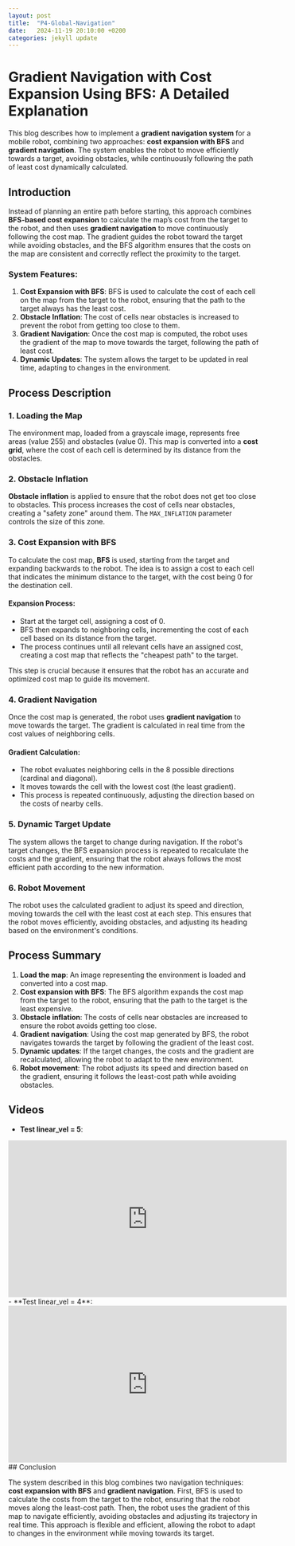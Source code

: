 ```yaml
---
layout: post
title:  "P4-Global-Navigation"
date:   2024-11-19 20:10:00 +0200
categories: jekyll update
---
```


# Gradient Navigation with Cost Expansion Using BFS: A Detailed Explanation

This blog describes how to implement a **gradient navigation system** for a mobile robot, combining two approaches: **cost expansion with BFS** and **gradient navigation**. The system enables the robot to move efficiently towards a target, avoiding obstacles, while continuously following the path of least cost dynamically calculated.

## Introduction

Instead of planning an entire path before starting, this approach combines **BFS-based cost expansion** to calculate the map’s cost from the target to the robot, and then uses **gradient navigation** to move continuously following the cost map. The gradient guides the robot toward the target while avoiding obstacles, and the BFS algorithm ensures that the costs on the map are consistent and correctly reflect the proximity to the target.

### System Features:

1. **Cost Expansion with BFS**: BFS is used to calculate the cost of each cell on the map from the target to the robot, ensuring that the path to the target always has the least cost.
2. **Obstacle Inflation**: The cost of cells near obstacles is increased to prevent the robot from getting too close to them.
3. **Gradient Navigation**: Once the cost map is computed, the robot uses the gradient of the map to move towards the target, following the path of least cost.
4. **Dynamic Updates**: The system allows the target to be updated in real time, adapting to changes in the environment.

## Process Description

### 1. Loading the Map

The environment map, loaded from a grayscale image, represents free areas (value 255) and obstacles (value 0). This map is converted into a **cost grid**, where the cost of each cell is determined by its distance from the obstacles.

### 2. Obstacle Inflation

**Obstacle inflation** is applied to ensure that the robot does not get too close to obstacles. This process increases the cost of cells near obstacles, creating a "safety zone" around them. The `MAX_INFLATION` parameter controls the size of this zone.

### 3. Cost Expansion with BFS

To calculate the cost map, **BFS** is used, starting from the target and expanding backwards to the robot. The idea is to assign a cost to each cell that indicates the minimum distance to the target, with the cost being 0 for the destination cell.

#### Expansion Process:

- Start at the target cell, assigning a cost of 0.
- BFS then expands to neighboring cells, incrementing the cost of each cell based on its distance from the target.
- The process continues until all relevant cells have an assigned cost, creating a cost map that reflects the "cheapest path" to the target.

This step is crucial because it ensures that the robot has an accurate and optimized cost map to guide its movement.

### 4. Gradient Navigation

Once the cost map is generated, the robot uses **gradient navigation** to move towards the target. The gradient is calculated in real time from the cost values of neighboring cells.

#### Gradient Calculation:

- The robot evaluates neighboring cells in the 8 possible directions (cardinal and diagonal).
- It moves towards the cell with the lowest cost (the least gradient).
- This process is repeated continuously, adjusting the direction based on the costs of nearby cells.

### 5. Dynamic Target Update

The system allows the target to change during navigation. If the robot's target changes, the BFS expansion process is repeated to recalculate the costs and the gradient, ensuring that the robot always follows the most efficient path according to the new information.

### 6. Robot Movement

The robot uses the calculated gradient to adjust its speed and direction, moving towards the cell with the least cost at each step. This ensures that the robot moves efficiently, avoiding obstacles, and adjusting its heading based on the environment's conditions.

## Process Summary

1. **Load the map**: An image representing the environment is loaded and converted into a cost map.
2. **Cost expansion with BFS**: The BFS algorithm expands the cost map from the target to the robot, ensuring that the path to the target is the least expensive.
3. **Obstacle inflation**: The costs of cells near obstacles are increased to ensure the robot avoids getting too close.
4. **Gradient navigation**: Using the cost map generated by BFS, the robot navigates towards the target by following the gradient of the least cost.
5. **Dynamic updates**: If the target changes, the costs and the gradient are recalculated, allowing the robot to adapt to the new environment.
6. **Robot movement**: The robot adjusts its speed and direction based on the gradient, ensuring it follows the least-cost path while avoiding obstacles.

## Videos

- **Test linear_vel = 5**:
<div style="text-align: center;">
<iframe width="560" height="315" src="https://www.youtube.com/embed/CMzFKnly7s8" frameborder="0" allowfullscreen></iframe>
</div>
- **Test linear_vel = 4**:
<div style="text-align: center;">
<iframe width="560" height="315" src="https://www.youtube.com/embed/MQ-TFj3drKk" frameborder="0" allowfullscreen></iframe>
</div>
## Conclusion

The system described in this blog combines two navigation techniques: **cost expansion with BFS** and **gradient navigation**. First, BFS is used to calculate the costs from the target to the robot, ensuring that the robot moves along the least-cost path. Then, the robot uses the gradient of this map to navigate efficiently, avoiding obstacles and adjusting its trajectory in real time. This approach is flexible and efficient, allowing the robot to adapt to changes in the environment while moving towards its target.

